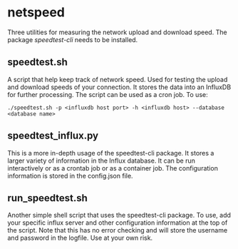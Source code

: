 # netspeed
Three utilities for measuring the network upload and download speed.  The package *speedtest-cli* needs to be installed. 

## speedtest.sh 
A script that help keep track of network speed. Used for testing the upload and download speeds of your connection.
It stores the data into an InfluxDB for further processing.  The script can be used as a cron job.  To use:

    ./speedtest.sh -p <influxdb host port> -h <influxdb host> --database <database name>

## speedtest_influx.py
This is a more in-depth usage of the speedtest-cli package.  It stores a larger variety of information
in the Influx database.  It can be run interactively or as a crontab job or as a container job.  The 
configuration information is stored in the config.json file.  

## run_speedtest.sh
Another simple shell script that uses the speedtest-cli package. To use, add your specific influx server and 
other configuration information at the top of the script.  Note that this has no error checking and will store
the username and password in the logfile.  Use at your own risk.